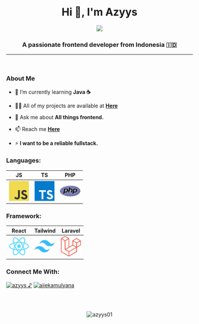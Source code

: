 <h1 align="center">Hi 👋, I'm Azyys</h1>
<div align="center"><img width="100" src="https://github.com/azyys01/azyys01/blob/main/0548dd4afa665874c0c568fe5c189bda.gif" /></div>
<h3 align="center">A passionate frontend developer from Indonesia 🇮🇩</h3>
<hr>
<br>

### About Me

- 🌱 I’m currently learning **Java ☕**

- 👨‍💻 All of my projects are available at **<a href="https://azyys01.github.io/Testing-Web/">Here</a>**

- 💬 Ask me about **All things frontend.**

- 📫 Reach me **<a href="mailto:ajiekamulyana3012@gmail.com">Here</a>**

- ⚡ **I want to be a reliable fullstack.**

### Languages:
| JS | TS | PHP |
|----------|----------|----------|
|  <img src="https://github.com/devicons/devicon/blob/master/icons/javascript/javascript-original.svg" title="Javascript"  alt="Javascript" width="55" height="55"/> |  <img src="https://github.com/devicons/devicon/blob/master/icons/typescript/typescript-original.svg" title="Typescript"  alt="Typescript" width="55" height="55"/> |  <img src="https://github.com/devicons/devicon/blob/master/icons/php/php-original.svg" title="php" alt="php" width="55" height="55"/> | 

### Framework:
|React|Tailwind|Laravel|
|----------|----------|----------|
| <img src="https://github.com/devicons/devicon/blob/master/icons/react/react-original.svg" width="55" height="55"> | <img src="https://github.com/devicons/devicon/blob/master/icons/tailwindcss/tailwindcss-original.svg" width="55" height="55"> | <img src="https://github.com/devicons/devicon/blob/master/icons/laravel/laravel-original.svg" width="55" height="55"> 

### Connect Me With:
<p align="left">
<a href="https://fb.com/azyys ♪" target="blank"><img align="center" src="https://raw.githubusercontent.com/rahuldkjain/github-profile-readme-generator/master/src/images/icons/Social/facebook.svg" alt="azyys ♪" height="30" width="40" /></a>
<a href="https://instagram.com/ajiekamu dilyana" target="blank"><img align="center" src="https://raw.githubusercontent.com/rahuldkjain/github-profile-readme-generator/master/src/images/icons/Social/instagram.svg" alt="ajiekamulyana" height="30" width="40" /></a>
</p>

<br><br>

<p align="center"> <img width="200" src="https://komarev.com/ghpvc/?username=azyys01&label=Profile%20views&color=orange&style=flat" alt="azyys01" /> </p>
